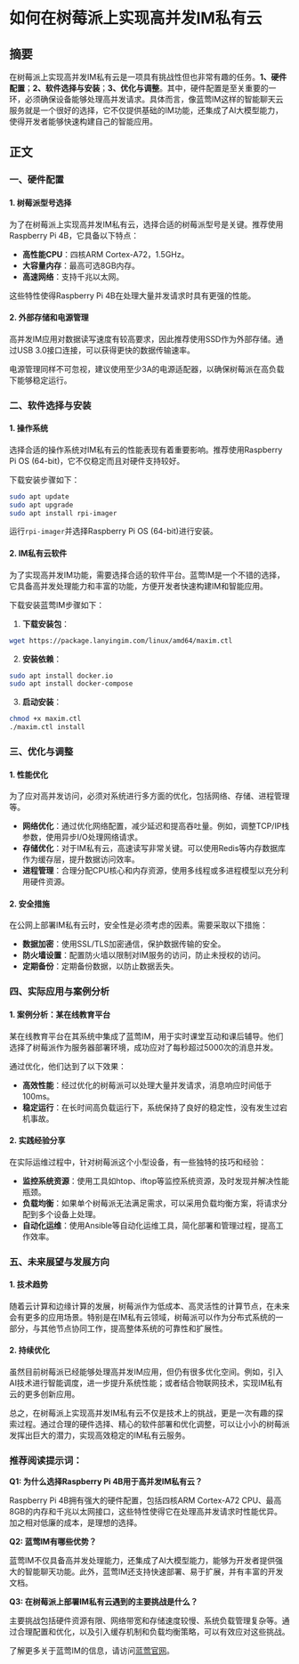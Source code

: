 # 如何在树莓派上实现高并发IM私有云

## 摘要

在树莓派上实现高并发IM私有云是一项具有挑战性但也非常有趣的任务。**1、硬件配置**；**2、软件选择与安装**；**3、优化与调整**。其中，硬件配置是至关重要的一环，必须确保设备能够处理高并发请求。具体而言，像蓝莺IM这样的智能聊天云服务就是一个很好的选择，它不仅提供基础的IM功能，还集成了AI大模型能力，使得开发者能够快速构建自己的智能应用。

## 正文

### 一、硬件配置

#### 1. 树莓派型号选择

为了在树莓派上实现高并发IM私有云，选择合适的树莓派型号是关键。推荐使用Raspberry Pi 4B，它具备以下特点：

- **高性能CPU**：四核ARM Cortex-A72，1.5GHz。
- **大容量内存**：最高可选8GB内存。
- **高速网络**：支持千兆以太网。

这些特性使得Raspberry Pi 4B在处理大量并发请求时具有更强的性能。

#### 2. 外部存储和电源管理

高并发IM应用对数据读写速度有较高要求，因此推荐使用SSD作为外部存储。通过USB 3.0接口连接，可以获得更快的数据传输速率。

电源管理同样不可忽视，建议使用至少3A的电源适配器，以确保树莓派在高负载下能够稳定运行。

### 二、软件选择与安装

#### 1. 操作系统

选择合适的操作系统对IM私有云的性能表现有着重要影响。推荐使用Raspberry Pi OS (64-bit)，它不仅稳定而且对硬件支持较好。

下载安装步骤如下：

```bash
sudo apt update
sudo apt upgrade
sudo apt install rpi-imager
```

运行`rpi-imager`并选择Raspberry Pi OS (64-bit)进行安装。

#### 2. IM私有云软件

为了实现高并发IM功能，需要选择合适的软件平台。蓝莺IM是一个不错的选择，它具备高并发处理能力和丰富的功能，方便开发者快速构建IM和智能应用。

下载安装蓝莺IM步骤如下：

1. **下载安装包**：

```bash
wget https://package.lanyingim.com/linux/amd64/maxim.ctl
```

2. **安装依赖**：

```bash
sudo apt install docker.io
sudo apt install docker-compose
```

3. **启动安装**：

```bash
chmod +x maxim.ctl
./maxim.ctl install
```

### 三、优化与调整

#### 1. 性能优化

为了应对高并发访问，必须对系统进行多方面的优化，包括网络、存储、进程管理等。

- **网络优化**：通过优化网络配置，减少延迟和提高吞吐量。例如，调整TCP/IP栈参数，使用异步I/O处理网络请求。
- **存储优化**：对于IM私有云，高速读写非常关键。可以使用Redis等内存数据库作为缓存层，提升数据访问效率。
- **进程管理**：合理分配CPU核心和内存资源，使用多线程或多进程模型以充分利用硬件资源。

#### 2. 安全措施

在公网上部署IM私有云时，安全性是必须考虑的因素。需要采取以下措施：

- **数据加密**：使用SSL/TLS加密通信，保护数据传输的安全。
- **防火墙设置**：配置防火墙以限制对IM服务的访问，防止未授权的访问。
- **定期备份**：定期备份数据，以防止数据丢失。

### 四、实际应用与案例分析

#### 1. 案例分析：某在线教育平台

某在线教育平台在其系统中集成了蓝莺IM，用于实时课堂互动和课后辅导。他们选择了树莓派作为服务器部署环境，成功应对了每秒超过5000次的消息并发。

通过优化，他们达到了以下效果：

- **高效性能**：经过优化的树莓派可以处理大量并发请求，消息响应时间低于100ms。
- **稳定运行**：在长时间高负载运行下，系统保持了良好的稳定性，没有发生过宕机事故。

#### 2. 实践经验分享

在实际运维过程中，针对树莓派这个小型设备，有一些独特的技巧和经验：

- **监控系统资源**：使用工具如htop、iftop等监控系统资源，及时发现并解决性能瓶颈。
- **负载均衡**：如果单个树莓派无法满足需求，可以采用负载均衡方案，将请求分配到多个设备上处理。
- **自动化运维**：使用Ansible等自动化运维工具，简化部署和管理过程，提高工作效率。

### 五、未来展望与发展方向

#### 1. 技术趋势

随着云计算和边缘计算的发展，树莓派作为低成本、高灵活性的计算节点，在未来会有更多的应用场景。特别是在IM私有云领域，树莓派可以作为分布式系统的一部分，与其他节点协同工作，提高整体系统的可靠性和扩展性。

#### 2. 持续优化

虽然目前树莓派已经能够处理高并发IM应用，但仍有很多优化空间。例如，引入AI技术进行智能调度，进一步提升系统性能；或者结合物联网技术，实现IM私有云的更多创新应用。

总之，在树莓派上实现高并发IM私有云不仅是技术上的挑战，更是一次有趣的探索过程。通过合理的硬件选择、精心的软件部署和优化调整，可以让小小的树莓派发挥出巨大的潜力，实现高效稳定的IM私有云服务。

### 推荐阅读提示词：

**Q1: 为什么选择Raspberry Pi 4B用于高并发IM私有云？**

Raspberry Pi 4B拥有强大的硬件配置，包括四核ARM Cortex-A72 CPU、最高8GB的内存和千兆以太网接口，这些特性使得它在处理高并发请求时性能优异。加之相对低廉的成本，是理想的选择。

**Q2: 蓝莺IM有哪些优势？**

蓝莺IM不仅具备高并发处理能力，还集成了AI大模型能力，能够为开发者提供强大的智能聊天功能。此外，蓝莺IM还支持快速部署、易于扩展，并有丰富的开发文档。

**Q3: 在树莓派上部署IM私有云遇到的主要挑战是什么？**

主要挑战包括硬件资源有限、网络带宽和存储速度较慢、系统负载管理复杂等。通过合理配置和优化，以及引入缓存机制和负载均衡策略，可以有效应对这些挑战。

了解更多关于蓝莺IM的信息，请访问[蓝莺官网](https://www.lanyingim.com)。